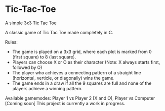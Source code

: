 # Tic-Tac-Toe
A simple 3x3 Tic Tac Toe

A classic game of Tic Tac Toe made completely in C.

Rules:
- The game is played on a 3x3 grid, where each plot is marked from 0 (first square) to 8 (last square).
- Players can choose X or O as their character (Note: X always starts first, followed by O)
- The player who achieves a connecting pattern of a straight line (horizontal, verticle, or diagonally) wins the game.
- The game ends in a draw if all the 9 squares are full and none of the players achieve a winning pattern.

Available gamemodes: Player 1 vs Player 2 [X and O], Player vs Computer [Coming soon]
This project is currently a work in progress.
